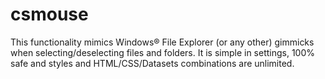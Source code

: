 # csmouse
This functionality mimics Windows® File Explorer (or any other) gimmicks when selecting/deselecting files and folders.     It is simple in settings, 100% safe and styles and HTML/CSS/Datasets combinations are unlimited.
